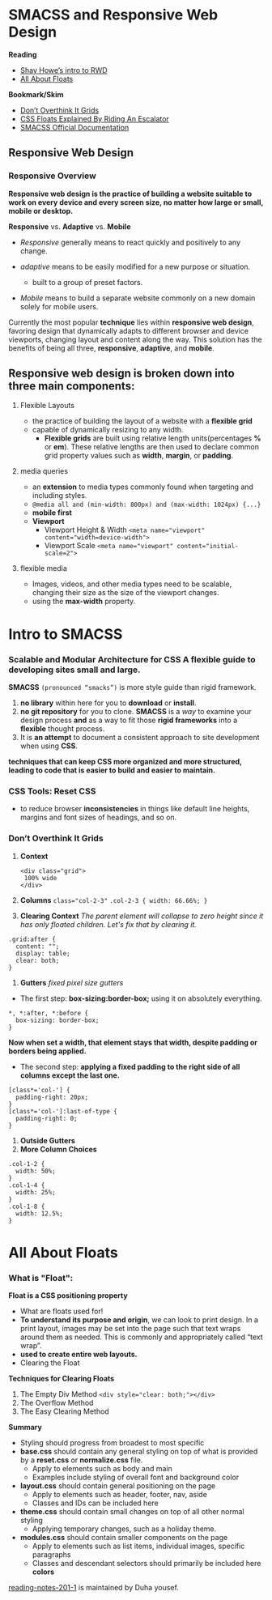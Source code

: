 # SMACSS and Responsive Web Design

**Reading**
- [Shay Howe’s intro to RWD](https://learn.shayhowe.com/advanced-html-css/responsive-web-design/)
- [All About Floats](https://css-tricks.com/all-about-floats/)

**Bookmark/Skim**
- [Don’t Overthink It Grids](https://css-tricks.com/dont-overthink-it-grids/)
- [CSS Floats Explained By Riding An Escalator](https://www.freecodecamp.org/news/css-floats-explained-by-riding-an-escalator-57fa55232333/) 
- [SMACSS Official Documentation](http://smacss.com/)

## Responsive Web Design

### Responsive Overview
**Responsive web design is the practice of building a website suitable to work on every device and every screen size, no matter how large or small, mobile or desktop.**


**Responsive** vs. **Adaptive** vs. **Mobile**

- _Responsive_ generally means to react quickly and positively to any change.

- _adaptive_ means to be easily modified for a new purpose or situation.
  - built to a group of preset factors.
- _Mobile_ means to build a separate website commonly on a new domain solely for mobile users.

Currently the most popular **technique** lies within **responsive web design**, favoring design that dynamically adapts to different browser and device viewports, changing layout and content along the way. This solution has the benefits of being all three, **responsive**, **adaptive**, and **mobile**.

## Responsive web design is broken down into three main components:

1. Flexible Layouts

   - the practice of building the layout of a website with a **flexible grid**
   - capable of dynamically resizing to any width.
     - **Flexible grids** are built using relative length units(percentages **%** or **em**). These relative lengths are then used to declare common grid property values such as **width**, **margin**, or **padding**.

1. media queries

   - an **extension** to media types commonly found when targeting and including styles.
   - `@media all and (min-width: 800px) and (max-width: 1024px) {...}`
   - **mobile first**
   - **Viewport**
     - Viewport Height & Width `<meta name="viewport" content="width=device-width">`
     - Viewport Scale `<meta name="viewport" content="initial-scale=2">`

1. flexible media

   - Images, videos, and other media types need to be scalable, changing their size as the size of the viewport changes.
   - using the **max-width** property.



# Intro to SMACSS

### Scalable and Modular Architecture for CSS A flexible guide to developing sites small and large.

**SMACSS** `(pronounced “smacks”)` is more style guide than rigid framework.

1. **no library** within here for you to **download** or **install**.
1. **no git repository** for you to clone.
   **SMACSS** is a _way_ to examine your design process **and** as a way to fit those **rigid frameworks** into a **flexible** thought process.
1. It is **an attempt** to document a consistent approach to site development when using **CSS**.

**techniques that can keep CSS more organized and more structured, leading to code that is easier to build and easier to maintain.**

### CSS Tools: Reset CSS

- to reduce browser **inconsistencies** in things like default line heights, margins and font sizes of headings, and so on.

### Don’t Overthink It Grids

1. **Context**
   ``` 
   <div class="grid">
    100% wide
   </div>
   ```

1. **Columns**
   `class="col-2-3"`
   `.col-2-3 { width: 66.66%; }`
1. **Clearing Context**
   _The parent element will collapse to zero height since it has only floated children. Let's fix that by clearing it._

```
.grid:after {
  content: "";
  display: table;
  clear: both;
}
```

1. **Gutters**
   _fixed pixel size gutters_

- The first step: **box-sizing:border-box;**
  using it on absolutely everything.

```
*, *:after, *:before {
  box-sizing: border-box;
}
```

**Now when set a width, that element stays that width, despite padding or borders being applied.**

- The second step: **applying a fixed padding to the right side of all columns except the last one.**

```
[class*='col-'] {
  padding-right: 20px;
}
[class*='col-']:last-of-type {
  padding-right: 0;
}
```

1. **Outside Gutters**
1. **More Column Choices**

```
.col-1-2 {
  width: 50%;
}
.col-1-4 {
  width: 25%;
}
.col-1-8 {
  width: 12.5%;
}
```


# All About Floats
### What is "Float":

**Float is a CSS positioning property**

- What are floats used for!
 - **To understand its purpose and origin**, we can look to print design. In a print layout, images may be set into the page such that text wraps around them as needed. This is commonly and appropriately called “text wrap”.
  - **used to create entire web layouts.**
  - Clearing the Float

**Techniques for Clearing Floats**

1. The Empty Div Method
   `<div style="clear: both;"></div>`
1. The Overflow Method
1. The Easy Clearing Method



**Summary**

- Styling should progress from broadest to most specific
- **base.css** should contain any general styling on top of what is provided by a **reset.css** or **normalize.css** file.
  - Apply to elements such as body and main
  - Examples include styling of overall font and background color
- **layout.css** should contain general positioning on the page
  - Apply to elements such as header, footer, nav, aside
  - Classes and IDs can be included here
- **theme.css** should contain small changes on top of all other normal styling
  - Applying temporary changes, such as a holiday theme.
- **modules.css** should contain smaller components on the page
  - Apply to elements such as list items, individual images, specific paragraphs
  - Classes and descendant selectors should primarily be included here **colors**


[reading-notes-201-1](https://github.com/duha253/reading-notes-201-1) is maintained by Duha yousef.

